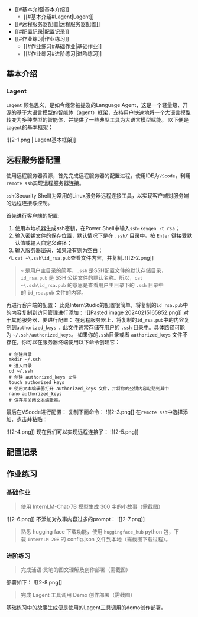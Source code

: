 - [[#基本介绍|基本介绍]]
	- [[#基本介绍#Lagent|Lagent]]
- [[#远程服务器配置|远程服务器配置]]
- [[#配置记录|配置记录]]
- [[#作业练习|作业练习]]
	- [[#作业练习#基础作业|基础作业]]
	- [[#作业练习#进阶练习|进阶练习]]

## 基本介绍
### Lagent
`Lagent` 顾名思义，是如今经常被提及的Language Agent，这是一个轻量级、开源的基于大语言模型的智能体（agent）框架，支持用户快速地将一个大语言模型转变为多种类型的智能体，并提供了一些典型工具为大语言模型赋能。
以下便是`Lagent`的基本框架：

![[2-1.png | Lagent基本框架]]

## 远程服务器配置
使用远程服务器资源，首先完成远程服务器的配置过程，使用IDE为`VScode`，利用`remote ssh`实现远程服务器连接。

`ssh`(Security Shell)为常用的Linux服务器远程连接工具，以实现客户端对服务端的远程连接与控制。

首先进行客户端的配置:
1. 使用本地机器生成ssh密钥，在Power Shell中输入`ssh-keygen -t rsa`；
2. 输入密钥文件的保存位置，默认情况下是在 `.ssh/` 目录中。按 `Enter` 键接受默认值或输入自定义路径；
3. 输入服务器密码，如果没有则为空白；
4. `cat ~\.ssh\id_rsa.pub`查看文件内容，并复制.
![[2-2.png]]
>  `~` 是用户主目录的简写，`.ssh` 是SSH配置文件的默认存储目录，`id_rsa.pub` 是 SSH 公钥文件的默认名称。所以，`cat ~\.ssh\id_rsa.pub` 的意思是查看用户主目录下的 `.ssh` 目录中的 `id_rsa.pub` 文件的内容。

再进行客户端的配置：
此处InternStudio的配置很简单，将复制的`id_rsa.pub`中的内容复制到访问管理进行添加：
![[Pasted image 20240215165852.png]]
对于其他服务器，要进行配置：
在远程服务器上，将复制的`id_rsa.pub`中的内容复制到`authorized_keys` ，此文件通常存储在用户的 `.ssh` 目录中。具体路径可能为 `~/.ssh/authorized_keys`。
如果你的`.ssh`目录或者 `authorized_keys` 文件不存在，你可以在服务器终端使用以下命令创建它：
```
 # 创建目录
 mkdir ~/.ssh
 # 进入目录
 cd ~/.ssh
 # 创建 authorized_keys 文件
 touch authorized_keys
 # 使用文本编辑器打开 authorized_keys 文件，并将你的公钥内容粘贴到其中
 nano authorized_keys
 # 保存并关闭文本编辑器。
```

最后在VScode进行配置：
复制下面命令：
![[2-3.png]]
在`remote ssh`中选择添加，点击并粘贴：

![[2-4.png]]
现在我们可以实现远程连接了：
![[2-5.png]]
## 配置记录


## 作业练习
### **基础作业**

>使用 InternLM-Chat-7B 模型生成 300 字的小故事（需截图）


![[2-6.png]]
不添加对故事内容过多的prompt：
![[2-7.png]]

>熟悉 hugging face 下载功能，使用 `huggingface_hub` python 包，下载 `InternLM-20B` 的 config.json 文件到本地（需截图下载过程）。

### **进阶练习**

>完成浦语·灵笔的图文理解及创作部署（需截图）


部署如下：
![[2-8.png]]


>完成 Lagent 工具调用 Demo 创作部署（需截图）


基础练习中的故事生成便是使用的Lagent工具调用的demo创作部署。